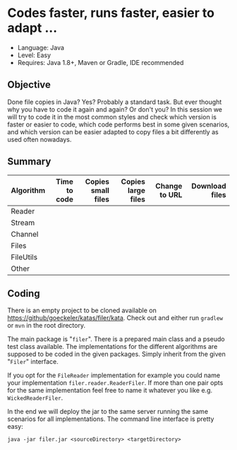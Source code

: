 # Codes faster, runs faster, easier to adapt ...

+ Language: Java
+ Level: Easy
+ Requires: Java 1.8+, Maven or Gradle, IDE recommended

## Objective

Done file copies in Java? Yes? Probably a standard task. But ever thought why you have to code it again and again? Or don't you? In this session we will try to code it in the most common styles and check which version is faster or easier to code, which code performs best in some given scenarios, and which version can be easier adapted to copy files a bit differently as used often nowadays.

## Summary

Algorithm | Time to code | Copies small files | Copies large files | Change to URL | Download files
----------|-------------:|-------------------:|-------------------:|--------------:|--------------------:
Reader | | | | |
Stream | | | | |
Channel | | | | |
Files | | | | |
FileUtils | | | | |
Other | | | | |
 
## Coding

There is an empty project to be cloned available on [https://github/goeckeler/katas/filer/kata](https://github/goeckeler/katas/filer/kata). Check out and either run `gradlew` or `mvn` in the root directory.

The main package is "`filer`". There is a prepared main class and a pseudo test class available. The implementations for the different algorithms are supposed to be coded in the given packages. Simply inherit from the given "`Filer`" interface.

If you opt for the `FileReader` implementation for example you could name your implementation `filer.reader.ReaderFiler`. If more than one pair opts for the same implementation feel free to name it whatever you like e.g. `WickedReaderFiler`.

In the end we will deploy the jar to the same server running the same scenarios for all implementations. The command line interface is pretty easy:

`java -jar filer.jar <sourceDirectory> <targetDirectory>`
 